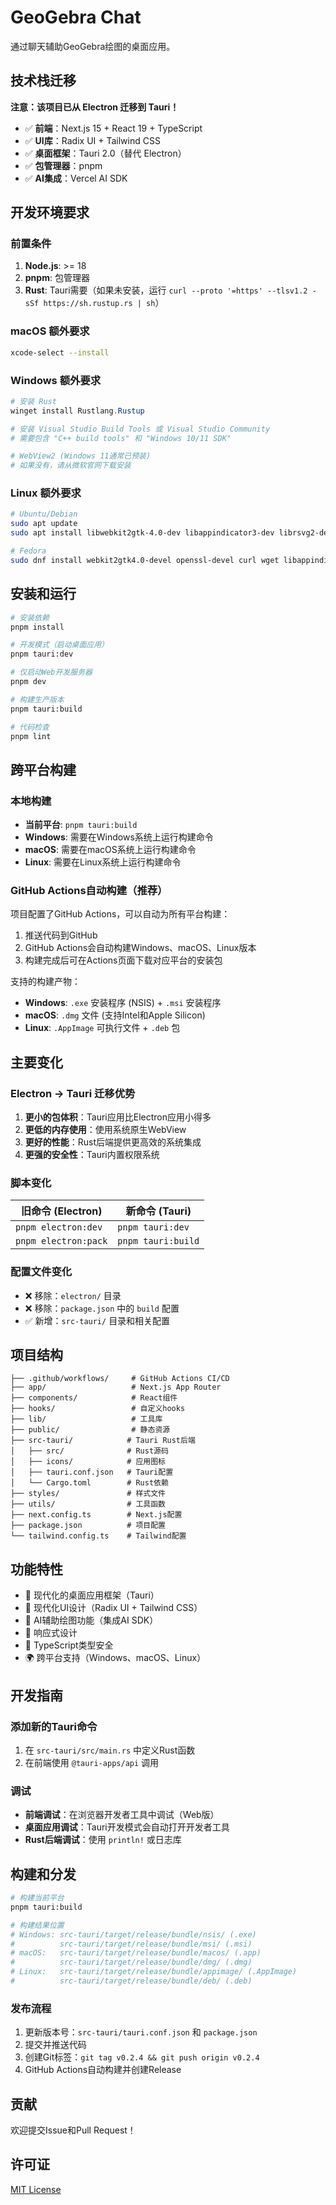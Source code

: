 # GeoGebra Chat

通过聊天辅助GeoGebra绘图的桌面应用。

## 技术栈迁移

**注意：该项目已从 Electron 迁移到 Tauri！**

- ✅ **前端**：Next.js 15 + React 19 + TypeScript
- ✅ **UI库**：Radix UI + Tailwind CSS
- ✅ **桌面框架**：Tauri 2.0（替代 Electron）
- ✅ **包管理器**：pnpm
- ✅ **AI集成**：Vercel AI SDK

## 开发环境要求

### 前置条件
1. **Node.js**: >= 18
2. **pnpm**: 包管理器
3. **Rust**: Tauri需要（如果未安装，运行 `curl --proto '=https' --tlsv1.2 -sSf https://sh.rustup.rs | sh`）

### macOS 额外要求
```bash
xcode-select --install
```

### Windows 额外要求
```powershell
# 安装 Rust
winget install Rustlang.Rustup

# 安装 Visual Studio Build Tools 或 Visual Studio Community
# 需要包含 "C++ build tools" 和 "Windows 10/11 SDK"

# WebView2 (Windows 11通常已预装)
# 如果没有，请从微软官网下载安装
```

### Linux 额外要求
```bash
# Ubuntu/Debian
sudo apt update
sudo apt install libwebkit2gtk-4.0-dev libappindicator3-dev librsvg2-dev patchelf

# Fedora
sudo dnf install webkit2gtk4.0-devel openssl-devel curl wget libappindicator-gtk3-devel librsvg2-devel
```

## 安装和运行

```bash
# 安装依赖
pnpm install

# 开发模式（启动桌面应用）
pnpm tauri:dev

# 仅启动Web开发服务器
pnpm dev

# 构建生产版本
pnpm tauri:build

# 代码检查
pnpm lint
```

## 跨平台构建

### 本地构建
- **当前平台**: `pnpm tauri:build`
- **Windows**: 需要在Windows系统上运行构建命令
- **macOS**: 需要在macOS系统上运行构建命令  
- **Linux**: 需要在Linux系统上运行构建命令

### GitHub Actions自动构建（推荐）
项目配置了GitHub Actions，可以自动为所有平台构建：

1. 推送代码到GitHub
2. GitHub Actions会自动构建Windows、macOS、Linux版本
3. 构建完成后可在Actions页面下载对应平台的安装包

支持的构建产物：
- **Windows**: `.exe` 安装程序 (NSIS) + `.msi` 安装程序
- **macOS**: `.dmg` 文件 (支持Intel和Apple Silicon)
- **Linux**: `.AppImage` 可执行文件 + `.deb` 包

## 主要变化

### Electron → Tauri 迁移优势

1. **更小的包体积**：Tauri应用比Electron应用小得多
2. **更低的内存使用**：使用系统原生WebView
3. **更好的性能**：Rust后端提供更高效的系统集成
4. **更强的安全性**：Tauri内置权限系统

### 脚本变化

| 旧命令 (Electron) | 新命令 (Tauri) |
|-------------------|----------------|
| `pnpm electron:dev` | `pnpm tauri:dev` |
| `pnpm electron:pack` | `pnpm tauri:build` |

### 配置文件变化

- ❌ 移除：`electron/` 目录
- ❌ 移除：`package.json` 中的 `build` 配置
- ✅ 新增：`src-tauri/` 目录和相关配置

## 项目结构

```
├── .github/workflows/     # GitHub Actions CI/CD
├── app/                   # Next.js App Router
├── components/            # React组件
├── hooks/                 # 自定义hooks
├── lib/                   # 工具库
├── public/                # 静态资源
├── src-tauri/            # Tauri Rust后端
│   ├── src/              # Rust源码
│   ├── icons/            # 应用图标
│   ├── tauri.conf.json   # Tauri配置
│   └── Cargo.toml        # Rust依赖
├── styles/               # 样式文件
├── utils/                # 工具函数
├── next.config.ts        # Next.js配置
├── package.json          # 项目配置
└── tailwind.config.ts    # Tailwind配置
```

## 功能特性

- 🚀 现代化的桌面应用框架（Tauri）
- 🎨 现代化UI设计（Radix UI + Tailwind CSS）
- 🤖 AI辅助绘图功能（集成AI SDK）
- 📱 响应式设计
- 🎯 TypeScript类型安全
- 🌍 跨平台支持（Windows、macOS、Linux）

## 开发指南

### 添加新的Tauri命令

1. 在 `src-tauri/src/main.rs` 中定义Rust函数
2. 在前端使用 `@tauri-apps/api` 调用

### 调试

- **前端调试**：在浏览器开发者工具中调试（Web版）
- **桌面应用调试**：Tauri开发模式会自动打开开发者工具
- **Rust后端调试**：使用 `println!` 或日志库

## 构建和分发

```bash
# 构建当前平台
pnpm tauri:build

# 构建结果位置
# Windows: src-tauri/target/release/bundle/nsis/ (.exe)
#          src-tauri/target/release/bundle/msi/ (.msi)
# macOS:   src-tauri/target/release/bundle/macos/ (.app)
#          src-tauri/target/release/bundle/dmg/ (.dmg)
# Linux:   src-tauri/target/release/bundle/appimage/ (.AppImage)
#          src-tauri/target/release/bundle/deb/ (.deb)
```

### 发布流程

1. 更新版本号：`src-tauri/tauri.conf.json` 和 `package.json`
2. 提交并推送代码
3. 创建Git标签：`git tag v0.2.4 && git push origin v0.2.4`
4. GitHub Actions自动构建并创建Release

## 贡献

欢迎提交Issue和Pull Request！

## 许可证

[MIT License](LICENSE)

